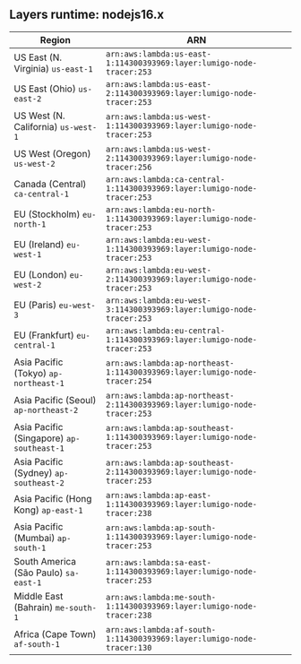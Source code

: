 Layers runtime: nodejs16.x
----
| Region | ARN |
| --- | --- |
|US East (N. Virginia)  `us-east-1`|`arn:aws:lambda:us-east-1:114300393969:layer:lumigo-node-tracer:253`|
|US East (Ohio)  `us-east-2`|`arn:aws:lambda:us-east-2:114300393969:layer:lumigo-node-tracer:253`|
|US West (N. California)  `us-west-1`|`arn:aws:lambda:us-west-1:114300393969:layer:lumigo-node-tracer:253`|
|US West (Oregon)  `us-west-2`|`arn:aws:lambda:us-west-2:114300393969:layer:lumigo-node-tracer:256`|
|Canada (Central)  `ca-central-1`|`arn:aws:lambda:ca-central-1:114300393969:layer:lumigo-node-tracer:253`|
|EU (Stockholm)  `eu-north-1`|`arn:aws:lambda:eu-north-1:114300393969:layer:lumigo-node-tracer:253`|
|EU (Ireland)  `eu-west-1`|`arn:aws:lambda:eu-west-1:114300393969:layer:lumigo-node-tracer:253`|
|EU (London)  `eu-west-2`|`arn:aws:lambda:eu-west-2:114300393969:layer:lumigo-node-tracer:253`|
|EU (Paris)  `eu-west-3`|`arn:aws:lambda:eu-west-3:114300393969:layer:lumigo-node-tracer:253`|
|EU (Frankfurt)  `eu-central-1`|`arn:aws:lambda:eu-central-1:114300393969:layer:lumigo-node-tracer:253`|
|Asia Pacific (Tokyo)  `ap-northeast-1`|`arn:aws:lambda:ap-northeast-1:114300393969:layer:lumigo-node-tracer:254`|
|Asia Pacific (Seoul)  `ap-northeast-2`|`arn:aws:lambda:ap-northeast-2:114300393969:layer:lumigo-node-tracer:253`|
|Asia Pacific (Singapore)  `ap-southeast-1`|`arn:aws:lambda:ap-southeast-1:114300393969:layer:lumigo-node-tracer:253`|
|Asia Pacific (Sydney)  `ap-southeast-2`|`arn:aws:lambda:ap-southeast-2:114300393969:layer:lumigo-node-tracer:253`|
|Asia Pacific (Hong Kong)  `ap-east-1`|`arn:aws:lambda:ap-east-1:114300393969:layer:lumigo-node-tracer:238`|
|Asia Pacific (Mumbai)  `ap-south-1`|`arn:aws:lambda:ap-south-1:114300393969:layer:lumigo-node-tracer:253`|
|South America (São Paulo)  `sa-east-1`|`arn:aws:lambda:sa-east-1:114300393969:layer:lumigo-node-tracer:253`|
|Middle East (Bahrain)  `me-south-1`|`arn:aws:lambda:me-south-1:114300393969:layer:lumigo-node-tracer:238`|
|Africa (Cape Town)  `af-south-1`|`arn:aws:lambda:af-south-1:114300393969:layer:lumigo-node-tracer:130`|
